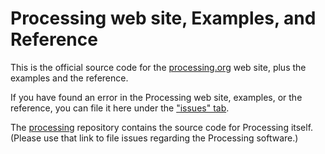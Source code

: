 Processing web site, Examples, and Reference
==========

This is the official source code for the [processing.org](http://processing.org) web site, plus the examples and the reference.

If you have found an error in the Processing web site, examples, or the reference, you can file it here under the ["issues" tab](https://github.com/processing/processing-web/issues).

The [processing](https://github.com/processing/processing) repository contains the source code for Processing itself. (Please use that link to file issues regarding the Processing software.)

<!-- Thanks Ben, Casey, and all the contributors for all things Processing! -->

